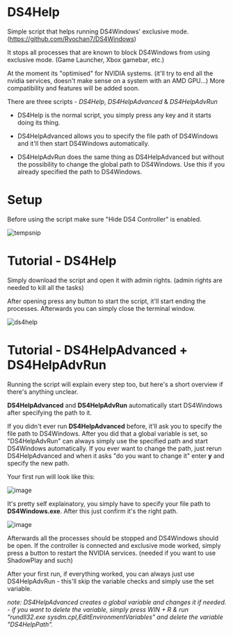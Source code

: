 # DS4Help
Simple script that helps running DS4Windows' exclusive mode. (https://github.com/Ryochan7/DS4Windows)

It stops all processes that are known to block DS4Windows from using exclusive mode. (Game Launcher, Xbox gamebar, etc.)

At the moment its "optimised" for NVIDIA systems. (it'll try to end all the nvidia services, doesn't make sense on a system with an AMD GPU...) More compatibility and features will be added soon.

There are three scripts - *DS4Help*, *DS4HelpAdvanced* & *DS4HelpAdvRun*

* DS4Help is the normal script, you simply press any key and it starts doing its thing. 

* DS4HelpAdvanced allows you to specify the file path of DS4Windows and it'll then start DS4Windows automatically.

* DS4HelpAdvRun does the same thing as DS4HelpAdvanced but without the possibility to change the global path to DS4Windows. Use this if you already specified the path to DS4Windows.


# Setup
Before using the script make sure "Hide DS4 Controller" is enabled.

![tempsnip](https://user-images.githubusercontent.com/13170303/147862444-3a5b43d8-4ea1-4700-817c-6ae514e7fb25.png)


# Tutorial - DS4Help
Simply download the script and open it with admin rights. (admin rights are needed to kill all the tasks)

After opening press any button to start the script, it'll start ending the processes. Afterwards you can simply close the terminal window.

![ds4help](https://user-images.githubusercontent.com/13170303/147862725-5b29b7e3-a841-402b-a1ba-17dde603e9f9.gif)

# Tutorial - DS4HelpAdvanced + DS4HelpAdvRun
Running the script will explain every step too, but here's a short overview if there's anything unclear. 

**DS4HelpAdvanced** and **DS4HelpAdvRun** automatically start DS4Windows after specifying the path to it. 

If you didn't ever run **DS4HelpAdvanced** before, it'll ask you to specify the file path to DS4Windows. After you did that a global variable is set, so "DS4HelpAdvRun" can always simply use the specified path and start DS4Windows automatically. If you ever want to change the path, just rerun DS4HelpAdvanced and when it asks "do you want to change it" enter **y** and specify the new path.

Your first run will look like this:

![image](https://user-images.githubusercontent.com/13170303/113399270-3c42e700-93a0-11eb-869f-7d8edd64042e.png)

It's pretty self explainatory, you simply have to specify your file path to **DS4Windows.exe**. After this just confirm it's the right path. 

![image](https://user-images.githubusercontent.com/13170303/113399436-85933680-93a0-11eb-9c3a-32d98d948e70.png)

Afterwards all the processes should be stopped and DS4Windows should be open.
If the controller is connected and exclusive mode worked, simply press a button to restart the NVIDIA services. (needed if you want to use ShadowPlay and such)

After your first run, if everything worked, you can always just use DS4HelpAdvRun - this'll skip the variable checks and simply use the set variable.

*note: DS4HelpAdvanced creates a global variable and changes it if needed. - if you want to delete the variable, simply press WIN + R & run "rundll32.exe sysdm.cpl,EditEnvironmentVariables" and delete the variable "DS4HelpPath".*
